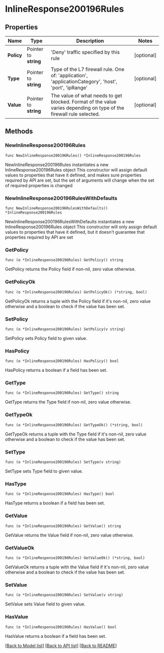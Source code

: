 # InlineResponse200196Rules

## Properties

Name | Type | Description | Notes
------------ | ------------- | ------------- | -------------
**Policy** | Pointer to **string** | &#39;Deny&#39; traffic specified by this rule | [optional] 
**Type** | Pointer to **string** | Type of the L7 firewall rule. One of: &#39;application&#39;, &#39;applicationCategory&#39;, &#39;host&#39;, &#39;port&#39;, &#39;ipRange&#39; | [optional] 
**Value** | Pointer to **string** | The value of what needs to get blocked. Format of the value varies depending on type of the firewall rule selected. | [optional] 

## Methods

### NewInlineResponse200196Rules

`func NewInlineResponse200196Rules() *InlineResponse200196Rules`

NewInlineResponse200196Rules instantiates a new InlineResponse200196Rules object
This constructor will assign default values to properties that have it defined,
and makes sure properties required by API are set, but the set of arguments
will change when the set of required properties is changed

### NewInlineResponse200196RulesWithDefaults

`func NewInlineResponse200196RulesWithDefaults() *InlineResponse200196Rules`

NewInlineResponse200196RulesWithDefaults instantiates a new InlineResponse200196Rules object
This constructor will only assign default values to properties that have it defined,
but it doesn't guarantee that properties required by API are set

### GetPolicy

`func (o *InlineResponse200196Rules) GetPolicy() string`

GetPolicy returns the Policy field if non-nil, zero value otherwise.

### GetPolicyOk

`func (o *InlineResponse200196Rules) GetPolicyOk() (*string, bool)`

GetPolicyOk returns a tuple with the Policy field if it's non-nil, zero value otherwise
and a boolean to check if the value has been set.

### SetPolicy

`func (o *InlineResponse200196Rules) SetPolicy(v string)`

SetPolicy sets Policy field to given value.

### HasPolicy

`func (o *InlineResponse200196Rules) HasPolicy() bool`

HasPolicy returns a boolean if a field has been set.

### GetType

`func (o *InlineResponse200196Rules) GetType() string`

GetType returns the Type field if non-nil, zero value otherwise.

### GetTypeOk

`func (o *InlineResponse200196Rules) GetTypeOk() (*string, bool)`

GetTypeOk returns a tuple with the Type field if it's non-nil, zero value otherwise
and a boolean to check if the value has been set.

### SetType

`func (o *InlineResponse200196Rules) SetType(v string)`

SetType sets Type field to given value.

### HasType

`func (o *InlineResponse200196Rules) HasType() bool`

HasType returns a boolean if a field has been set.

### GetValue

`func (o *InlineResponse200196Rules) GetValue() string`

GetValue returns the Value field if non-nil, zero value otherwise.

### GetValueOk

`func (o *InlineResponse200196Rules) GetValueOk() (*string, bool)`

GetValueOk returns a tuple with the Value field if it's non-nil, zero value otherwise
and a boolean to check if the value has been set.

### SetValue

`func (o *InlineResponse200196Rules) SetValue(v string)`

SetValue sets Value field to given value.

### HasValue

`func (o *InlineResponse200196Rules) HasValue() bool`

HasValue returns a boolean if a field has been set.


[[Back to Model list]](../README.md#documentation-for-models) [[Back to API list]](../README.md#documentation-for-api-endpoints) [[Back to README]](../README.md)


